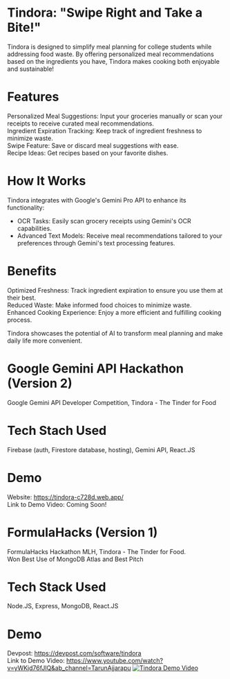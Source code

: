 # Tindora: "Swipe Right and Take a Bite!"
Tindora is designed to simplify meal planning for college students while addressing food waste. By offering personalized meal recommendations based on the ingredients you have, Tindora makes cooking both enjoyable and sustainable!

# Features
Personalized Meal Suggestions: Input your groceries manually or scan your receipts to receive curated meal recommendations. <br /> 
Ingredient Expiration Tracking: Keep track of ingredient freshness to minimize waste. <br /> 
Swipe Feature: Save or discard meal suggestions with ease. <br /> 
Recipe Ideas: Get recipes based on your favorite dishes. <br /> 

# How It Works
Tindora integrates with Google's Gemini Pro API to enhance its functionality:
* OCR Tasks: Easily scan grocery receipts using Gemini's OCR capabilities.
* Advanced Text Models: Receive meal recommendations tailored to your preferences through Gemini's text processing features.

# Benefits
Optimized Freshness: Track ingredient expiration to ensure you use them at their best. <br /> 
Reduced Waste: Make informed food choices to minimize waste. <br /> 
Enhanced Cooking Experience: Enjoy a more efficient and fulfilling cooking process. <br /> 

Tindora showcases the potential of AI to transform meal planning and make daily life more convenient.

# Google Gemini API Hackathon (Version 2)
Google Gemini API Developer Competition, Tindora - The Tinder for Food

# Tech Stach Used
Firebase (auth, Firestore database, hosting), Gemini API, React.JS

# Demo
Website: https://tindora-c728d.web.app/ <br />
Link to Demo Video: Coming Soon!

# FormulaHacks (Version 1)
FormulaHacks Hackathon MLH, Tindora - The Tinder for Food. <br />
Won Best Use of MongoDB Atlas and Best Pitch <br />

# Tech Stack Used
Node.JS, Express, MongoDB, React.JS

# Demo
Devpost: https://devpost.com/software/tindora <br />
Link to Demo Video: https://www.youtube.com/watch?v=yWKjd76fJlQ&ab_channel=TarunAjjarapu
[![Tindora Demo Video](https://img.youtube.com/vi/yWKjd76fJlQ/0.jpg)](https://www.youtube.com/watch?v=yWKjd76fJlQ&ab_channel=TarunAjjarapu)
